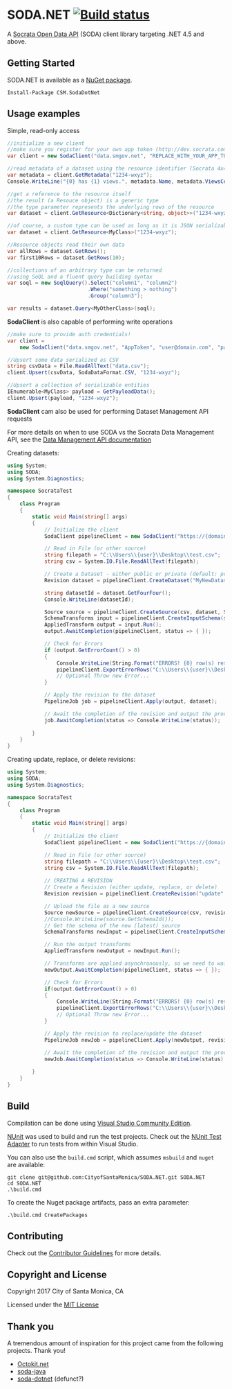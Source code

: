 # SODA.NET [![Build status](https://ci.appveyor.com/api/projects/status/yub6lyl79573lufv/branch/master?svg=true)](https://ci.appveyor.com/project/thekaveman/soda-net/branch/master)

A [Socrata Open Data API](http://dev.socrata.com) (SODA) client library targeting
.NET 4.5 and above.

## Getting Started

SODA.NET is available as a [NuGet package](https://www.nuget.org/packages/CSM.SodaDotNet/).

    Install-Package CSM.SodaDotNet

## Usage examples

Simple, read-only access

```c#
//initialize a new client
//make sure you register for your own app token (http://dev.socrata.com/register)
var client = new SodaClient("data.smgov.net", "REPLACE_WITH_YOUR_APP_TOKEN");

//read metadata of a dataset using the resource identifier (Socrata 4x4)
var metadata = client.GetMetadata("1234-wxyz");
Console.WriteLine("{0} has {1} views.", metadata.Name, metadata.ViewsCount);

//get a reference to the resource itself
//the result (a Resouce object) is a generic type
//the type parameter represents the underlying rows of the resource
var dataset = client.GetResource<Dictionary<string, object>>("1234-wxyz");

//of course, a custom type can be used as long as it is JSON serializable
var dataset = client.GetResource<MyClass>("1234-wxyz");

//Resource objects read their own data
var allRows = dataset.GetRows();
var first10Rows = dataset.GetRows(10);

//collections of an arbitrary type can be returned
//using SoQL and a fluent query building syntax
var soql = new SoqlQuery().Select("column1", "column2")
                          .Where("something > nothing")
                          .Group("column3");

var results = dataset.Query<MyOtherClass>(soql);
```

**SodaClient** is also capable of performing write operations

```c#
//make sure to provide auth credentials!
var client =
    new SodaClient("data.smgov.net", "AppToken", "user@domain.com", "password");

//Upsert some data serialized as CSV
string csvData = File.ReadAllText("data.csv");
client.Upsert(csvData, SodaDataFormat.CSV, "1234-wxyz");

//Upsert a collection of serializable entities
IEnumerable<MyClass> payload = GetPayloadData();
client.Upsert(payload, "1234-wxyz");
```

**SodaClient** cam also be used for performing Dataset Management API requests

For more details on when to use SODA vs the Socrata Data Management API, see the [Data Management API documentation](https://socratapublishing.docs.apiary.io/#)

Creating datasets:
```c#
using System;
using SODA;
using System.Diagnostics;

namespace SocrataTest
{
    class Program
    {
        static void Main(string[] args)
        {
            // Initialize the client
            SodaClient pipelineClient = new SodaClient("https://{domain}", "{username}", "{password}");

            // Read in File (or other source)
            string filepath = "C:\\Users\\{user}\\Desktop\\test.csv";
            string csv = System.IO.File.ReadAllText(filepath);

            // Create a Dataset - either public or private (default: private)
            Revision dataset = pipelineClient.CreateDataset("MyNewDataset", "public");

            string datasetId = dataset.GetFourFour();
            Console.WriteLine(datasetId);

            Source source = pipelineClient.CreateSource(csv, dataset, SodaDataFormat.CSV, "File");
            SchemaTransforms input = pipelineClient.CreateInputSchema(source);
            AppliedTransform output = input.Run();
            output.AwaitCompletion(pipelineClient, status => { });

            // Check for Errors
            if (output.GetErrorCount() > 0)
            {
                Console.WriteLine(String.Format("ERRORS! {0} row(s) resulted in an error", output.GetErrorCount()));
                pipelineClient.ExportErrorRows("C:\\Users\\{user}\\Desktop\\errors.csv", output);
                // Optional Throw new Error...
            }

            // Apply the revision to the dataset
            PipelineJob job = pipelineClient.Apply(output, dataset);

            // Await the completion of the revision and output the processing log
            job.AwaitCompletion(status => Console.WriteLine(status));
           
        }
    }
}
```

Creating update, replace, or delete revisions:
```cs
using System;
using SODA;
using System.Diagnostics;

namespace SocrataTest
{
    class Program
    {
        static void Main(string[] args)
        {
            // Initialize the client
            SodaClient pipelineClient = new SodaClient("https://{domain}", "{username}", "{password}");

            // Read in File (or other source)
            string filepath = "C:\\Users\\{user}\\Desktop\\test.csv";
            string csv = System.IO.File.ReadAllText(filepath);
			
            // CREATING A REVISION
            // Create a Revision (either update, replace, or delete)
            Revision revision = pipelineClient.CreateRevision("update", "1234-abcd");

            // Upload the file as a new source
            Source newSource = pipelineClient.CreateSource(csv, revision, SodaDataFormat.CSV, "MyNewFile");
            //Console.WriteLine(source.GetSchemaId());
            // Get the schema of the new (latest) source
            SchemaTransforms newInput = pipelineClient.CreateInputSchema(newSource);

            // Run the output transforms
            AppliedTransform newOutput = newInput.Run();

            // Transforms are applied asynchronously, so we need to wait for them to complete
            newOutput.AwaitCompletion(pipelineClient, status => { });

            // Check for Errors
            if(output.GetErrorCount() > 0)
            {
                Console.WriteLine(String.Format("ERRORS! {0} row(s) resulted in an error", output.GetErrorCount()));
                pipelineClient.ExportErrorRows("C:\\Users\\{user}\\Desktop\\errors.csv", output);
                // Optional Throw new Error...
            }

            // Apply the revision to replace/update the dataset
            PipelineJob newJob = pipelineClient.Apply(newOutput, revision);

            // Await the completion of the revision and output the processing log
            newJob.AwaitCompletion(status => Console.WriteLine(status) );
           
        }
    }
}

```

## Build

Compilation can be done using
[Visual Studio Community Edition](https://www.visualstudio.com/en-us/products/visual-studio-community-vs.aspx).

[NUnit](http://nunit.org/) was used to build and run the test projects. Check out the
[NUnit Test Adapter](https://visualstudiogallery.msdn.microsoft.com/6ab922d0-21c0-4f06-ab5f-4ecd1fe7175d)
to run tests from within Visual Studio.

You can also use the `build.cmd` script, which assumes `msbuild` and `nuget` are available:

    git clone git@github.com:CityofSantaMonica/SODA.NET.git SODA.NET
    cd SODA.NET
    .\build.cmd

To create the Nuget package artifacts, pass an extra parameter:

    .\build.cmd CreatePackages

## Contributing

Check out the
[Contributor Guidelines](https://github.com/CityOfSantaMonica/SODA.NET/blob/master/CONTRIBUTING.md)
for more details.

## Copyright and License

Copyright 2017 City of Santa Monica, CA

Licensed under the
[MIT License](https://github.com/CityOfSantaMonica/SODA.NET/blob/master/LICENSE.txt)

## Thank you

A tremendous amount of inspiration for this project came from the following projects. Thank you!

  - [Octokit.net](https://github.com/octokit/octokit.net)
  - [soda-java](https://github.com/socrata/soda-java/)
  - [soda-dotnet](https://github.com/socrata/soda-dotnet) (defunct?)
